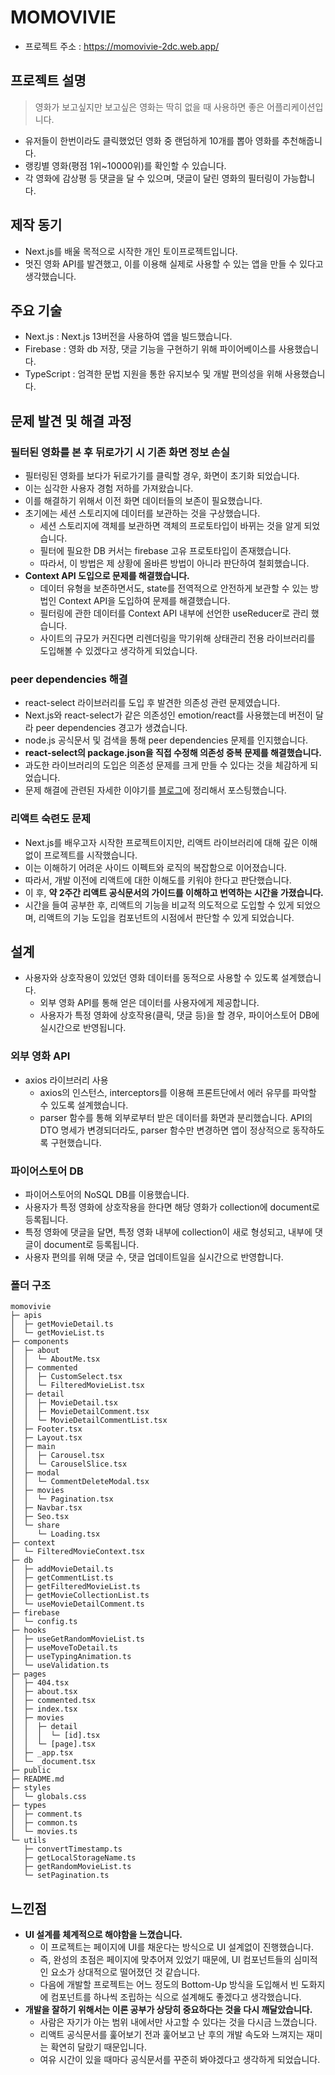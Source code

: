 # MOMOVIVIE

- 프로젝트 주소 : https://momovivie-2dc.web.app/

## 프로젝트 설명

> 영화가 보고싶지만 보고싶은 영화는 딱히 없을 때 사용하면 좋은 어플리케이션입니다.

- 유저들이 한번이라도 클릭했었던 영화 중 랜덤하게 10개를 뽑아 영화를 추천해줍니다.
- 랭킹별 영화(평점 1위~10000위)를 확인할 수 있습니다.
- 각 영화에 감상평 등 댓글을 달 수 있으며, 댓글이 달린 영화의 필터링이 가능합니다.

## 제작 동기

- Next.js를 배울 목적으로 시작한 개인 토이프로젝트입니다.
- 멋진 영화 API를 발견했고, 이를 이용해 실제로 사용할 수 있는 앱을 만들 수 있다고 생각했습니다.

## 주요 기술

- Next.js : Next.js 13버전을 사용하여 앱을 빌드했습니다.
- Firebase : 영화 db 저장, 댓글 기능을 구현하기 위해 파이어베이스를 사용했습니다.
- TypeScript : 엄격한 문법 지원을 통한 유지보수 및 개발 편의성을 위해 사용했습니다.

## 문제 발견 및 해결 과정

### 필터된 영화를 본 후 뒤로가기 시 기존 화면 정보 손실

- 필터링된 영화를 보다가 뒤로가기를 클릭할 경우, 화면이 초기화 되었습니다.
- 이는 심각한 사용자 경험 저하를 가져왔습니다.
- 이를 해결하기 위해서 이전 화면 데이터들의 보존이 필요했습니다.
- 초기에는 세션 스토리지에 데이터를 보관하는 것을 구상했습니다.
  - 세션 스토리지에 객체를 보관하면 객체의 프로토타입이 바뀌는 것을 알게 되었습니다.
  - 필터에 필요한 DB 커서는 firebase 고유 프로토타입이 존재했습니다.
  - 따라서, 이 방법은 제 상황에 올바른 방법이 아니라 판단하여 철회했습니다.
- **Context API 도입으로 문제를 해결했습니다.**
  - 데이터 유형을 보존하면서도, state를 전역적으로 안전하게 보관할 수 있는 방법인 Context API을 도입하여 문제를 해결했습니다.
  - 필터링에 관한 데이터를 Context API 내부에 선언한 useReducer로 관리 했습니다.
  - 사이트의 규모가 커진다면 리렌더링을 막기위해 상태관리 전용 라이브러리를 도입해볼 수 있겠다고 생각하게 되었습니다.

### peer dependencies 해결

- react-select 라이브러리를 도입 후 발견한 의존성 관련 문제였습니다.
- Next.js와 react-select가 같은 의존성인 emotion/react를 사용했는데 버전이 달라 peer dependencies 경고가 생겼습니다.
- node.js 공식문서 및 검색을 통해 peer dependencies 문제를 인지했습니다.
- **react-select의 package.json을 직접 수정해 의존성 중복 문제를 해결했습니다.**
- 과도한 라이브러리의 도입은 의존성 문제를 크게 만들 수 있다는 것을 체감하게 되었습니다.
- 문제 해결에 관련된 자세한 이야기를 [블로그](https://2duckchun.tistory.com/468)에 정리해서 포스팅했습니다.

### 리액트 숙련도 문제

- Next.js를 배우고자 시작한 프로젝트이지만, 리액트 라이브러리에 대해 깊은 이해 없이 프로젝트를 시작했습니다.
- 이는 이해하기 어려운 사이드 이펙트와 로직의 복잡함으로 이어졌습니다.
- 따라서, 개발 이전에 리액트에 대한 이해도를 키워야 한다고 판단했습니다.
- 이 후, **약 2주간 리액트 공식문서의 가이드를 이해하고 번역하는 시간을 가졌습니다.**
- 시간을 들여 공부한 후, 리액트의 기능을 비교적 의도적으로 도입할 수 있게 되었으며, 리액트의 기능 도입을 컴포넌트의 시점에서 판단할 수 있게 되었습니다.

## 설계

- 사용자와 상호작용이 있었던 영화 데이터를 동적으로 사용할 수 있도록 설계했습니다.
  - 외부 영화 API를 통해 얻은 데이터를 사용자에게 제공합니다.
  - 사용자가 특정 영화에 상호작용(클릭, 댓글 등)을 할 경우, 파이어스토어 DB에 실시간으로 반영됩니다.

### 외부 영화 API

- axios 라이브러리 사용
  - axios의 인스턴스, interceptors를 이용해 프론트단에서 에러 유무를 파악할 수 있도록 설계했습니다.
  - parser 함수를 통해 외부로부터 받은 데이터를 화면과 분리했습니다. API의 DTO 명세가 변경되더라도, parser 함수만 변경하면 앱이 정상적으로 동작하도록 구현했습니다.

### 파이어스토어 DB

- 파이어스토어의 NoSQL DB를 이용했습니다.
- 사용자가 특정 영화에 상호작용을 한다면 해당 영화가 collection에 document로 등록됩니다.
- 특정 영화에 댓글을 달면, 특정 영화 내부에 collection이 새로 형성되고, 내부에 댓글이 document로 등록됩니다.
- 사용자 편의를 위해 댓글 수, 댓글 업데이트일을 실시간으로 반영합니다.

### 폴더 구조

```
momovivie
├─ apis
│  ├─ getMovieDetail.ts
│  └─ getMovieList.ts
├─ components
│  ├─ about
│  │  └─ AboutMe.tsx
│  ├─ commented
│  │  ├─ CustomSelect.tsx
│  │  └─ FilteredMovieList.tsx
│  ├─ detail
│  │  ├─ MovieDetail.tsx
│  │  ├─ MovieDetailComment.tsx
│  │  └─ MovieDetailCommentList.tsx
│  ├─ Footer.tsx
│  ├─ Layout.tsx
│  ├─ main
│  │  ├─ Carousel.tsx
│  │  └─ CarouselSlice.tsx
│  ├─ modal
│  │  └─ CommentDeleteModal.tsx
│  ├─ movies
│  │  └─ Pagination.tsx
│  ├─ Navbar.tsx
│  ├─ Seo.tsx
│  └─ share
│     └─ Loading.tsx
├─ context
│  └─ FilteredMovieContext.tsx
├─ db
│  ├─ addMovieDetail.ts
│  ├─ getCommentList.ts
│  ├─ getFilteredMovieList.ts
│  ├─ getMovieCollectionList.ts
│  └─ useMovieDetailComment.ts
├─ firebase
│  └─ config.ts
├─ hooks
│  ├─ useGetRandomMovieList.ts
│  ├─ useMoveToDetail.ts
│  ├─ useTypingAnimation.ts
│  └─ useValidation.ts
├─ pages
│  ├─ 404.tsx
│  ├─ about.tsx
│  ├─ commented.tsx
│  ├─ index.tsx
│  ├─ movies
│  │  ├─ detail
│  │  │  └─ [id].tsx
│  │  └─ [page].tsx
│  ├─ _app.tsx
│  └─ _document.tsx
├─ public
├─ README.md
├─ styles
│  └─ globals.css
├─ types
│  ├─ comment.ts
│  ├─ common.ts
│  └─ movies.ts
└─ utils
   ├─ convertTimestamp.ts
   ├─ getLocalStorageName.ts
   ├─ getRandomMovieList.ts
   └─ setPagination.ts
```

## 느낀점

- **UI 설계를 체계적으로 해야함을 느꼈습니다.**
  - 이 프로젝트는 페이지에 UI를 채운다는 방식으로 UI 설계없이 진행했습니다.
  - 즉, 완성의 초점은 페이지에 맞추어져 있었기 때문에, UI 컴포넌트들의 심미적인 요소가 상대적으로 떨어졌던 것 같습니다.
  - 다음에 개발할 프로젝트는 어느 정도의 Bottom-Up 방식을 도입해서 빈 도화지에 컴포넌트를 하나씩 조립하는 식으로 설계해도 좋겠다고 생각했습니다.
- **개발을 잘하기 위해서는 이론 공부가 상당히 중요하다는 것을 다시 깨달았습니다.**
  - 사람은 자기가 아는 범위 내에서만 사고할 수 있다는 것을 다시금 느꼈습니다.
  - 리액트 공식문서를 훑어보기 전과 훑어보고 난 후의 개발 속도와 느껴지는 재미는 확연히 달랐기 때문입니다.
  - 여유 시간이 있을 때마다 공식문서를 꾸준히 봐야겠다고 생각하게 되었습니다.
